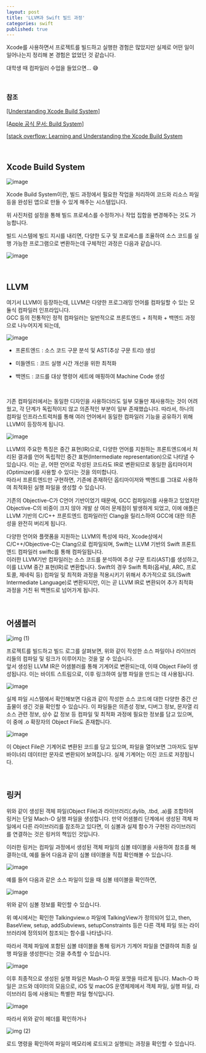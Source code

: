 ```yaml
---
layout: post
title: 'LLVM과 Swift 빌드 과정'
categories: swift
published: true
---
```



Xcode를 사용하면서 프로젝트를 빌드하고 실행한 경험은 많았지만 실제로 어떤 일이 일어나는지 정리해 본 경험은 없었던 것 같습니다.<br>

대학생 때 컴파일러 수업을 들었으면... 😅<br>

<br>

### 참조

[[Understanding Xcode Build System]](https://www.vadimbulavin.com/xcode-build-system/)

[[Apple 공식 문서: Build System]](https://developer.apple.com/documentation/xcode/build-system)

[[stack overflow: Learning and Understanding the Xcode Build System](https://stackoverflow.com/questions/5490048/learning-and-understanding-the-xcode-build-system)

<br>

## Xcode Build System

![image](https://github.com/user-attachments/assets/d60862a7-78f8-4724-bf84-882edeaafc22)

Xcode Build System이란, 빌드 과정에서 필요한 작업을 처리하여 코드와 리소스 파일 등을 완성된 앱으로 만들 수 있게 해주는 시스템입니다.<br>

위 사진처럼 설정을 통해 빌드 프로세스를 수정하거나 작업 집합을 변경해주는 것도 가능합니다.<br>

빌드 시스템에 빌드 지시를 내리면, 다양한 도구 및 프로세스를 조율하여 소스 코드를 실행 가능한 프로그램으로 변환하는데 구체적인 과정은 다음과 같습니다.<br>

![image](https://github.com/user-attachments/assets/d347af22-f7ff-44e2-9362-f6c6ff927138)

<br>

## LLVM
여기서 LLVM이 등장하는데, LLVM은 다양한 프로그래밍 언어를 컴파일할 수 있는 모듈식 컴파일러 인프라입니다.<br>
GCC 등의 전통적인 정적 컴파일러는 일반적으로 프론트엔드 + 최적화 + 백엔드 과정으로 나누어지게 되는데,

![image](https://github.com/user-attachments/assets/0ba809b0-a4e4-4849-8f45-c875bf836c0d)

- 프론트엔드 : 소스 코드 구문 분석 및 AST(추상 구문 트리) 생성

- 미들엔드 : 코드 실행 시간 개선을 위한 최적화

- 백엔드 : 코드를 대상 명령어 세트에 매핑하여 Machine Code 생성

<br>

기존 컴파일러에서는 동일한 디자인을 사용하더라도 일부 모듈만 재사용하는 것이 어려웠고, 각 단계가 독립적이지 않고 의존적인 부분이 일부 존재했습니다. 따라서, 하나의 컴파일 인프라스트럭처를 통해 여러 언어에서 동일한 컴파일러 기능을 공유하기 위해 LLVM이 등장하게 됩니다. <br>

![image](https://github.com/user-attachments/assets/f5b04542-9786-4024-897f-b549d47f8ba6)

LLVM의 주요한 특징은 중간 표현(IR)으로, 다양한 언어를 지원하는 프론트엔드에서 처리된 결과를 언어 독립적인 중간 표현(Intermediate representation)으로 나타낼 수 있습니다. 이는 곧, 어떤 언어로 작성된 코드라도 IR로 변환되므로 동일한 옵티마이저(Optimizer)를 사용할 수 있다는 것을 의미합니다.<br>
따라서 프론트엔드만 구현하면, 기존에 존재하던 옵티마이저와 백엔드를 그대로 사용하여 최적화된 실행 파일을 생성할 수 있습니다.
<br>

기존의 Objective-C가 C언어 기반이었기 때문에, GCC 컴파일러를 사용하고 있었지만 Objective-C의 비중이 크지 않아 개발 상 여러 문제점이 발생하게 되었고, 이에 애플은 LLVM 기반의 C/C++ 프론트엔드 컴파일러인 Clang을 릴리스하여 GCC에 대한 의존성을 완전히 버리게 됩니다.
<br>

다양한 언어와 플랫폼을 지원하는 LLVM의 특성에 따라, Xcode상에서 C/C++/Objective-C는 Clang으로 컴파일되며, Swift는 LLVM 기반의 Swift 프론트엔드 컴파일러 swiftc를 통해 컴파일됩니다.<br>
이러한 LLVM기반 컴파일러는 소스 코드를 분석하여 추상 구문 트리(AST)를 생성하고, 이를 LLVM 중간 표현(IR)로 변환합니다. Swift의 경우 Swift 특화(옵셔널, ARC, 프로토콜, 제네릭 등) 컴파일 및 최적화 과정을 적용시키기 위해서 추가적으로 SIL(Swift Intermediate Language)로 변환되지만, 이는 곧 LLVM IR로 변환되어 추가 최적화 과정을 거친 뒤 백엔드로 넘어가게 됩니다.

<br>

## 어샘블러

![img (1)](https://github.com/user-attachments/assets/55231e39-ebbf-4762-9dfd-4f5df4e2007e)

프로젝트를 빌드하고 빌드 로그를 살펴보면, 위와 같이 작성한 소스 파일이나 라이브러리들의 컴파일 및 링크가 이루어지는 것을 알 수 있습니다.<br>
앞서 생성된 LLVM IR은 어샘블러를 통해 기계어로 변환되는데, 이때 Object File이 생성됩니다. 이는 바이트 스트림으로, 이후 링크하여 실행 파일을 만드는 데 사용됩니다.<br> 

![image](https://github.com/user-attachments/assets/7d48f6d5-9e52-423b-bc89-1ccca5398647)

실제 파일 시스템에서 확인해보면 다음과 같이 작성한 소스 코드에 대한 다양한 중간 산출물이 생긴 것을 확인할 수 있습니다. 이 파일들은 의존성 정보, 디버그 정보, 문자열 리소스 관련 정보, 상수 값 정보 등 컴파일 및 최적화 과정에 필요한 정보를 담고 있으며, 이 중에 .o 확장자의 Object File도 존재합니다.<br>

![image](https://github.com/user-attachments/assets/00f1f990-e989-4e20-ad15-262af0706edd)

이 Object File은 기계어로 변환된 코드를 담고 있으며, 파일을 열어보면 그마저도 일부 바이너리 데이터만 문자로 변환되어 보여집니다. 실제 기계어는 이진 코드로 저장됩니다.<br>

<br>

## 링커

위와 같이 생성된 객체 파일(Object File)과 라이브러리(.dylib, .tbd, .a)를 조합하여 링커는 단일 Mach-O 실행 파일을 생성합니다. 만약 어샘블리 단계에서 생성된 객체 파일에서 다른 라이브러리를 참조하고 있다면, 이 심볼과 실제 함수가 구현된 라이브러리를 연결하는 것은 링커의 책임인 것입니다.<br>

이러한 링커는 컴파일 과정에서 생성된 객체 파일의 심볼 테이블을 사용하여 참조를 해결하는데, 예를 들어 다음과 같이 심볼 테이블을 직접 확인해볼 수 있습니다.<br>

![image](https://github.com/user-attachments/assets/49fb5615-68e9-45b5-ac59-2c92464981a3)

예를 들어 다음과 같은 소스 파일이 있을 때 심볼 테이블을 확인하면,

![image](https://github.com/user-attachments/assets/a828aaa7-4c2e-4059-9551-1a0cbb392341)

위와 같이 심볼 정보를 확인할 수 있습니다.<br>

위 예시에서는 확인한 Talkingview.o 파일에 TalkingView가 정의되어 있고, then, BaseView, setup, addSubviews, setupConstraints 등은 다른 객체 파일 또는 라이브러리에 정의되어 참조되는 함수를 나타냅니다.<br>

따라서 객체 파일에 포함된 심볼 테이블을 통해 링커가 기계어 파일을 연결하여 최종 실행 파일을 생성한다는 것을 추측할 수 있습니다.<br>

![image](https://github.com/user-attachments/assets/20424f6a-fdb6-4c7b-97cb-ba5a93bc6d0a)

이후 최종적으로 생성된 실행 파일은 Mash-O 파일 포맷을 따르게 됩니다. Mach-O 파일은 코드와 데이터의 모음으로, iOS 및 macOS 운영체제에서 객체 파일, 실행 파일, 라이브러리 등에 사용되는 특별한 파일 형식입니다.<br>

![image](https://github.com/user-attachments/assets/3c58f75a-782f-45c2-9c1e-5f2789dbdc5b)

따라서 위와 같이 헤더를 확인하거나

![img (2)](https://github.com/user-attachments/assets/ca618911-9941-45ae-a65b-d210720b0c6f)

로드 명령을 확인하여 파일이 메모리에 로드되고 실행되는 과정을 확인할 수 있습니다.<br>

<br>


